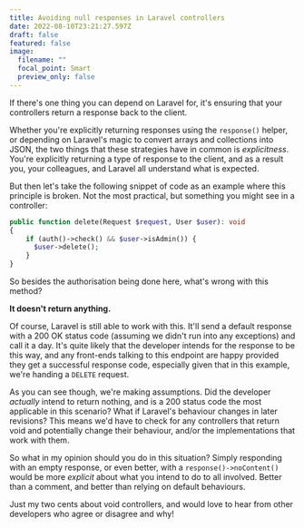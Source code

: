 ```yaml
---
title: Avoiding null responses in Laravel controllers
date: 2022-08-10T23:21:27.597Z
draft: false
featured: false
image:
  filename: ""
  focal_point: Smart
  preview_only: false
---
```

If there's one thing you can depend on Laravel for, it's ensuring that your controllers return a response back to the client.

Whether you're explicitly returning responses using the `response()` helper, or depending on Laravel's magic to convert arrays and collections into JSON, the two things that these strategies have in common is *explicitness*. You're explicitly returning a type of response to the client, and as a result you, your colleagues, and Laravel all understand what is expected.

But then let's take the following snippet of code as an example where this principle is broken. Not the most practical, but something you might see in a controller:

```php
public function delete(Request $request, User $user): void
{
    if (auth()->check() && $user->isAdmin()) {
      $user->delete();
    }
}
```

So besides the authorisation being done here, what's wrong with this method?

**It doesn't return anything.**

Of course, Laravel is still able to work with this. It'll send a default response with a 200 OK status code (assuming we didn't run into any exceptions) and call it a day. It's quite likely that the developer intends for the response to be this way, and any front-ends talking to this endpoint are happy provided they get a successful response code, especially given that in this example, we're handing a `DELETE` request.

As you can see though, we're making assumptions. Did the developer *actually* intend to return nothing, and is a 200 status code the most applicable in this scenario? What if Laravel's behaviour changes in later revisions? This means we'd have to check for any controllers that return void and potentially change their behaviour, and/or the implementations that work with them.

So what in my opinion should you do in this situation? Simply responding with an empty response, or even better, with a `response()->noContent()` would be more *explicit* about what you intend to do to all involved. Better than a comment, and better than relying on default behaviours.

Just my two cents about void controllers, and would love to hear from other developers who agree or disagree and why!
